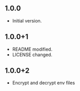## 1.0.0

- Initial version.

## 1.0.0+1

- README modified.
- LICENSE changed.

## 1.0.0+2

- Encrypt and decrypt env files